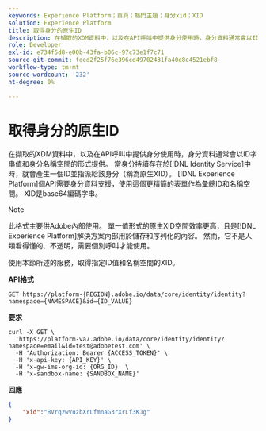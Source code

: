 ```yaml
---
keywords: Experience Platform；首頁；熱門主題；身分xid；XID
solution: Experience Platform
title: 取得身分的原生ID
description: 在擷取的XDM資料中，以及在API呼叫中提供身分使用時，身分資料通常會以ID字串值和身分名稱空間的形式提供。 當身分持續存在身分服務中時，就會產生ID並指派給該身分（稱為原生XID）。 需要身分資料支援的Experience Platform API會使用此更精簡的表單來彙總ID和名稱空間。 XID是base64編碼字串。
role: Developer
exl-id: e734f5d8-e00b-43fa-b06c-97c73e1f7c71
source-git-commit: fded2f25f76e396cd49702431fa40e8e4521ebf8
workflow-type: tm+mt
source-wordcount: '232'
ht-degree: 0%

---
```


# 取得身分的原生ID

在擷取的XDM資料中，以及在API呼叫中提供身分使用時，身分資料通常會以ID字串值和身分名稱空間的形式提供。 當身分持續存在於[!DNL Identity Service]中時，就會產生一個ID並指派給該身分（稱為原生XID）。 [!DNL Experience Platform]個API需要身分資料支援，使用這個更精簡的表單作為彙總ID和名稱空間。 XID是base64編碼字串。

>[!NOTE]
>
>此格式主要供Adobe內部使用。 單一值形式的原生XID空間效率更高，且是[!DNL Experience Platform]解決方案內部用於儲存和序列化的內容。 然而，它不是人類看得懂的、不透明，需要個別呼叫才能使用。

使用本節所述的服務，取得指定ID值和名稱空間的XID。

**API格式**

```http
GET https://platform-{REGION}.adobe.io/data/core/identity/identity?namespace={NAMESPACE}&id={ID_VALUE}
```

**要求**

```shell
curl -X GET \
  'https://platform-va7.adobe.io/data/core/identity/identity?namespace=email&id=test@adobetest.com' \
  -H 'Authorization: Bearer {ACCESS_TOKEN}' \
  -H 'x-api-key: {API_KEY}' \
  -H 'x-gw-ims-org-id: {ORG_ID}' \
  -H 'x-sandbox-name: {SANDBOX_NAME}'
```

**回應**

```json
{
    "xid":"BVrqzwVuzbXrLfmnaG3rXrLf3KJg"
}
```
